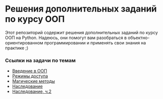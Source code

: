 # Решения дополнительных заданий по курсу ООП

Этот репозиторий содержит решения дополнительных заданий по курсу ООП на Python. 
Надеюсь, они помогут вам разобраться в объектно-ориентированном программировании и применять свои знания на практике ;)

### Ссылки на задачи по темам

- [Введение в ООП](https://github.com/rocketvsaliens/oop_additional_tasks_solutions/tree/main/lesson1)
- [Режимы доступа](https://github.com/rocketvsaliens/oop_additional_tasks_solutions/tree/main/lesson2)
- [Магические методы](https://github.com/rocketvsaliens/oop_additional_tasks_solutions/tree/main/lesson3)
- [Наследование](https://github.com/rocketvsaliens/oop_additional_tasks_solutions/tree/main/lesson4)
- [Наследование, ч.2](https://github.com/rocketvsaliens/oop_additional_tasks_solutions/tree/main/lesson5)